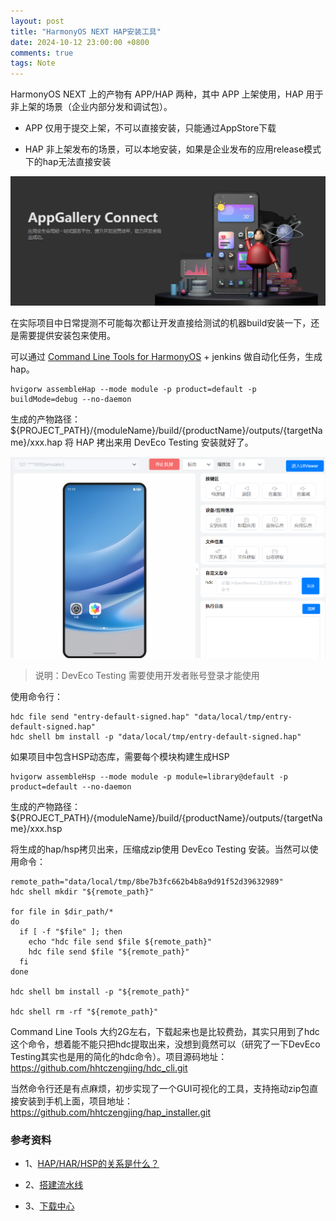 ```yaml
---
layout: post
title: "HarmonyOS NEXT HAP安装工具"
date: 2024-10-12 23:00:00 +0800
comments: true
tags: Note
---
```


HarmonyOS NEXT 上的产物有 APP/HAP 两种，其中 APP 上架使用，HAP 用于非上架的场景（企业内部分发和调试包）。

- APP 仅用于提交上架，不可以直接安装，只能通过AppStore下载

- HAP 非上架发布的场景，可以本地安装，如果是企业发布的应用release模式下的hap无法直接安装

![agc](/images/harmonyos-hap-installer/agc.png)

在实际项目中日常提测不可能每次都让开发直接给测试的机器build安装一下，还是需要提供安装包来使用。

可以通过 [Command Line Tools for HarmonyOS](https://developer.huawei.com/consumer/cn/doc/harmonyos-guides-V5/ide-commandline-get-V5) + jenkins 做自动化任务，生成hap。

```
hvigorw assembleHap --mode module -p product=default -p buildMode=debug --no-daemon
```

生成的产物路径：${PROJECT_PATH}/{moduleName}/build/{productName}/outputs/{targetName}/xxx.hap 将 HAP 拷出来用 DevEco Testing 安装就好了。

![deveco-testing.png](/images/harmonyos-hap-installer/deveco-testing.png)

> 说明：DevEco Testing 需要使用开发者账号登录才能使用

使用命令行：

```
hdc file send "entry-default-signed.hap" "data/local/tmp/entry-default-signed.hap"
hdc shell bm install -p "data/local/tmp/entry-default-signed.hap"
```

如果项目中包含HSP动态库，需要每个模块构建生成HSP

```
hvigorw assembleHsp --mode module -p module=library@default -p product=default --no-daemon
```

生成的产物路径：${PROJECT_PATH}/{moduleName}/build/{productName}/outputs/{targetName}/xxx.hsp

将生成的hap/hsp拷贝出来，压缩成zip使用 DevEco Testing 安装。当然可以使用命令：

```
remote_path="data/local/tmp/8be7b3fc662b4b8a9d91f52d39632989"
hdc shell mkdir "${remote_path}"

for file in $dir_path/*
do
  if [ -f "$file" ]; then
    echo "hdc file send $file ${remote_path}"
    hdc file send $file "${remote_path}"
  fi
done

hdc shell bm install -p "${remote_path}"

hdc shell rm -rf "${remote_path}"
```

Command Line Tools 大约2G左右，下载起来也是比较费劲，其实只用到了hdc这个命令，想着能不能只把hdc提取出来，没想到竟然可以（研究了一下DevEco Testing其实也是用的简化的hdc命令）。项目源码地址：https://github.com/hhtczengjing/hdc_cli.git

当然命令行还是有点麻烦，初步实现了一个GUI可视化的工具，支持拖动zip包直接安装到手机上面，项目地址： https://github.com/hhtczengjing/hap_installer.git

### 参考资料

- 1、[HAP/HAR/HSP的关系是什么？](https://developer.huawei.com/consumer/cn/doc/harmonyos-faqs/faqs-package-structure-19-V5)

- 2、[搭建流水线](https://developer.huawei.com/consumer/cn/doc/harmonyos-guides-V5/ide-command-line-building-app-V5#section1518833762214)

- 3、[下载中心](https://developer.huawei.com/consumer/cn/download/)